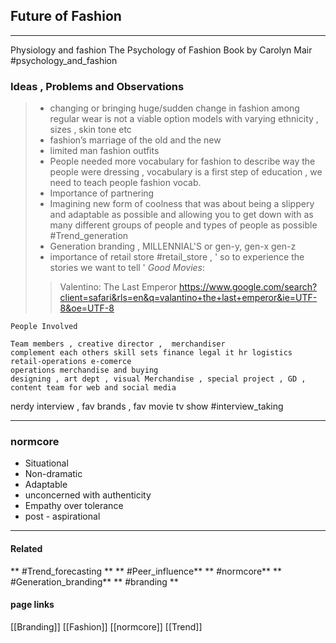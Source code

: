 Future of Fashion 
-----------------------------------
---

Physiology and fashion
 The Psychology of Fashion Book by Carolyn Mair
 #psychology_and_fashion 

### Ideas , Problems and Observations

> * changing or bringing huge/sudden change in fashion among regular wear  is not a viable option
models with varying ethnicity , sizes , skin tone etc
> * fashion’s marriage of the old and the new
> * limited man fashion outfits 
> * People needed more vocabulary for fashion to describe way the people were dressing , vocabulary is a first step of education , we need to teach people fashion vocab. 
> * Importance of partnering
> * Imagining new form of coolness that was about being a slippery and adaptable as possible and allowing you to get down with as many different groups of people and types of people as possible #Trend_generation
> * Generation branding , MILLENNIAL'S or gen-y, gen-x gen-z 
> * importance of retail store #retail_store , ' so to experience the stories we want to tell '
> *Good Movies*: 
>> Valentino: The Last Emperor https://www.google.com/search?client=safari&rls=en&q=valantino+the+last+emperor&ie=UTF-8&oe=UTF-8

```
People Involved 

Team members , creative director ,  merchandiser 
complement each others skill sets finance legal it hr logistics retail-operations e-comerce
operations merchandise and buying 
designing , art dept , visual Merchandise , special project , GD , content team for web and social media 
```
nerdy interview , fav brands , fav movie tv show #interview_taking 

---
### normcore  
- Situational 
- Non-dramatic 
- Adaptable
- unconcerned with authenticity 
- Empathy over tolerance 
- post - aspirational  

---

#### Related 
** #Trend_forecasting ** 
** #Peer_influence** 
** #normcore**
** #Generation_branding**
** #branding **

#### page links 
[[Branding]]
[[Fashion]]
[[normcore]]
[[Trend]]